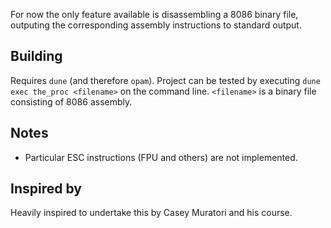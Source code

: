 For now the only feature available is disassembling a 8086 binary file, outputing the corresponding assembly instructions to standard output.

## Building
Requires `dune` (and therefore `opam`).
Project can be tested by executing `dune exec the_proc <filename>` on the command line. `<filename>` is a binary file consisting of 8086 assembly.

## Notes
- Particular ESC instructions (FPU and others) are not implemented.

## Inspired by
Heavily inspired to undertake this by Casey Muratori and his course.

